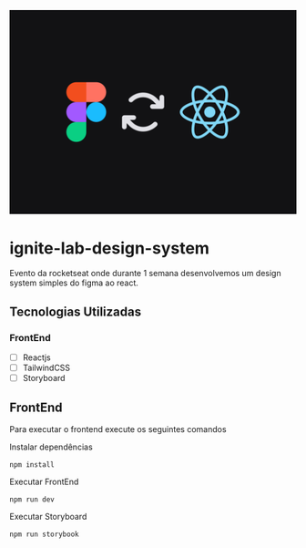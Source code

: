 ![imagem de capa](https://github.com/wendelsilva/ignite-lab-design-system/blob/main/ignitelab-design-system.png?raw=true)
# ignite-lab-design-system

Evento da rocketseat onde durante 1 semana desenvolvemos um design system simples do figma ao react.

## Tecnologias Utilizadas
### FrontEnd
- [ ] Reactjs
- [ ] TailwindCSS
- [ ] Storyboard

## FrontEnd
Para executar o frontend execute os seguintes comandos

Instalar dependências
```
npm install
```
Executar FrontEnd
```
npm run dev
```
Executar Storyboard
```
npm run storybook
```
